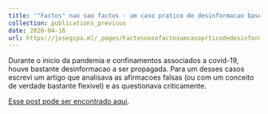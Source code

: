 ```yaml
---
title: '"Factos" nao sao factos - um caso pratico de desinformacao baseado em "ciencia"'
collection: publications_previous
date: 2020-04-16
url: https://josegcpa.ml/_pages/Factosnosofactosumcasoprticodedesinformao
---
```


Durante o inicio da pandemia e confinamentos associados a covid-19, houve bastante desinformacao a ser propagada. Para um desses casos escrevi um artigo que analisava as afirmacoes falsas (ou com um conceito de verdade bastante flexivel) e as questionava criticamente.

<u><a href="{{page.url}}">Esse post pode ser encontrado aqui</a></u>.

